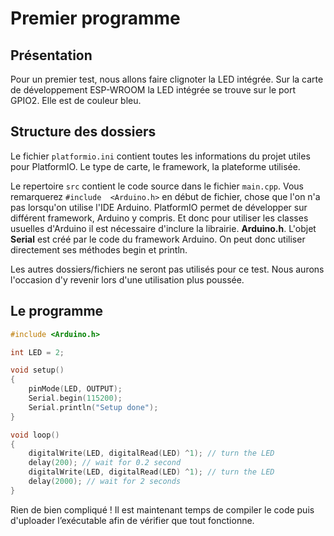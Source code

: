 ﻿# Premier programme

## Présentation

Pour un premier test, nous allons faire clignoter la LED intégrée.
Sur la carte de développement ESP-WROOM la LED intégrée se trouve sur le port GPIO2. Elle est de couleur bleu.

## Structure des dossiers

Le fichier `platformio.ini` contient toutes les informations du projet utiles pour PlatformIO. Le type de carte, le framework, la plateforme utilisée.

Le repertoire `src`  contient le code source dans le fichier `main.cpp`.
Vous remarquerez `#include  <Arduino.h>` en début de fichier, chose que l'on n'a pas lorsqu'on utilise l'IDE Arduino. 
PlatformIO permet de développer sur différent framework, Arduino y compris. Et donc pour utiliser les classes usuelles d'Arduino il est nécessaire d'inclure la librairie. **Arduino.h**. L'objet **Serial** est créé par le code du framework Arduino. On peut donc utiliser directement ses méthodes begin et println.

Les autres dossiers/fichiers ne seront pas utilisés pour ce test. Nous aurons l'occasion d'y revenir lors d'une utilisation plus poussée.

## Le programme
``` cpp
#include <Arduino.h>

int LED = 2;

void setup()
{
    pinMode(LED, OUTPUT);
    Serial.begin(115200);
    Serial.println("Setup done");
}

void loop()
{
    digitalWrite(LED, digitalRead(LED) ^1); // turn the LED
    delay(200); // wait for 0.2 second
    digitalWrite(LED, digitalRead(LED) ^1); // turn the LED 
    delay(2000); // wait for 2 seconds
}
```
Rien de bien compliqué !
Il est maintenant temps de compiler le code puis d'uploader l’exécutable afin  de vérifier que tout fonctionne.
 


